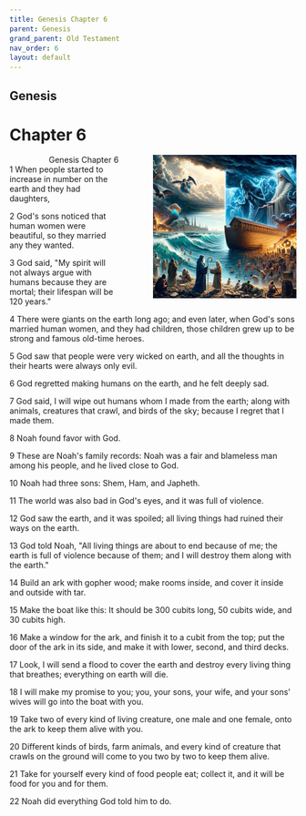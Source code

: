```yaml
---
title: Genesis Chapter 6
parent: Genesis
grand_parent: Old Testament
nav_order: 6
layout: default
---
```


## Genesis

# Chapter 6

<div style="clear: both; text-align: right;">
    <div style="max-width: 50%; height: auto; float: right; margin: 0 0 10px 10px; padding-left: 10%;">
        <img src="/assets/Image/Genesis/500/6.jpg" alt="Genesis Chapter 6" class="chapter-image">
    </div>
    <figcaption style="font-size: 14px; text-align: right;">Genesis Chapter 6</figcaption>
</div>
1 When people started to increase in number on the earth and they had daughters,

2 God's sons noticed that human women were beautiful, so they married any they wanted.

3 God said, "My spirit will not always argue with humans because they are mortal; their lifespan will be 120 years."

4 There were giants on the earth long ago; and even later, when God's sons married human women, and they had children, those children grew up to be strong and famous old-time heroes.

5 God saw that people were very wicked on earth, and all the thoughts in their hearts were always only evil.

6 God regretted making humans on the earth, and he felt deeply sad.

7 God said, I will wipe out humans whom I made from the earth; along with animals, creatures that crawl, and birds of the sky; because I regret that I made them.

8 Noah found favor with God.

9 These are Noah's family records: Noah was a fair and blameless man among his people, and he lived close to God.

10 Noah had three sons: Shem, Ham, and Japheth.

11 The world was also bad in God's eyes, and it was full of violence.

12 God saw the earth, and it was spoiled; all living things had ruined their ways on the earth.

13 God told Noah, "All living things are about to end because of me; the earth is full of violence because of them; and I will destroy them along with the earth."

14 Build an ark with gopher wood; make rooms inside, and cover it inside and outside with tar.

15 Make the boat like this: It should be 300 cubits long, 50 cubits wide, and 30 cubits high.

16 Make a window for the ark, and finish it to a cubit from the top; put the door of the ark in its side, and make it with lower, second, and third decks.

17 Look, I will send a flood to cover the earth and destroy every living thing that breathes; everything on earth will die.

18 I will make my promise to you; you, your sons, your wife, and your sons' wives will go into the boat with you.

19 Take two of every kind of living creature, one male and one female, onto the ark to keep them alive with you.

20 Different kinds of birds, farm animals, and every kind of creature that crawls on the ground will come to you two by two to keep them alive.

21 Take for yourself every kind of food people eat; collect it, and it will be food for you and for them.

22 Noah did everything God told him to do.


